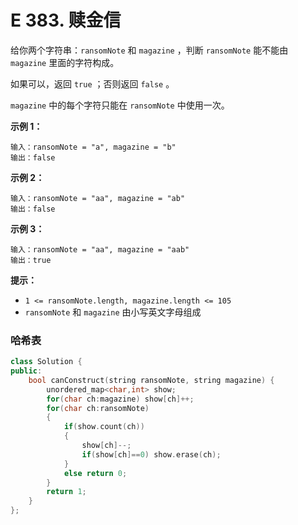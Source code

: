# E 383. 赎金信

给你两个字符串：`ransomNote` 和 `magazine` ，判断 `ransomNote` 能不能由 `magazine` 里面的字符构成。

如果可以，返回 `true` ；否则返回 `false` 。

`magazine` 中的每个字符只能在 `ransomNote` 中使用一次。

 

**示例 1：**

```
输入：ransomNote = "a", magazine = "b"
输出：false
```

**示例 2：**

```
输入：ransomNote = "aa", magazine = "ab"
输出：false
```

**示例 3：**

```
输入：ransomNote = "aa", magazine = "aab"
输出：true
```

 

**提示：**

- `1 <= ransomNote.length, magazine.length <= 105`
- `ransomNote` 和 `magazine` 由小写英文字母组成



### 哈希表

```cpp
class Solution {
public:
    bool canConstruct(string ransomNote, string magazine) {
        unordered_map<char,int> show;
        for(char ch:magazine) show[ch]++;
        for(char ch:ransomNote)
        {
            if(show.count(ch))
            {
                show[ch]--;
                if(show[ch]==0) show.erase(ch);
            }
            else return 0;
        }
        return 1;
    }
};
```



